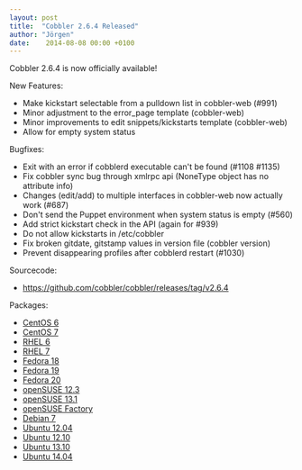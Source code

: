 ```yaml
---
layout: post
title:  "Cobbler 2.6.4 Released"
author: "Jörgen"
date:    2014-08-08 00:00 +0100
---
```


Cobbler 2.6.4 is now officially available!

New Features:

- Make kickstart selectable from a pulldown list in cobbler-web (#991)
- Minor adjustment to the error_page template (cobbler-web)
- Minor improvements to edit snippets/kickstarts template (cobbler-web)
- Allow for empty system status


Bugfixes:

- Exit with an error if cobblerd executable can't be found (#1108 #1135)
- Fix cobbler sync bug through xmlrpc api (NoneType object has no attribute info)
- Changes (edit/add) to multiple interfaces in cobbler-web now actually work (#687)
- Don't send the Puppet environment when system status is empty (#560)
- Add strict kickstart check in the API (again for #939)
- Do not allow kickstarts in /etc/cobbler
- Fix broken gitdate, gitstamp values in version file (cobbler version)
- Prevent disappearing profiles after cobblerd restart (#1030)

Sourcecode:

- <a href="https://github.com/cobbler/cobbler/releases/tag/v2.6.4">https://github.com/cobbler/cobbler/releases/tag/v2.6.4</a>

Packages:

- <a href="http://download.opensuse.org/repositories/home:/libertas-ict:/cobbler26/CentOS_CentOS-6/">CentOS 6</a>
- <a href="http://download.opensuse.org/repositories/home:/libertas-ict:/cobbler26/CentOS_CentOS-7/">CentOS 7</a>
- <a href="http://download.opensuse.org/repositories/home:/libertas-ict:/cobbler26/RedHat_RHEL-6/">RHEL 6</a>
- <a href="http://download.opensuse.org/repositories/home:/libertas-ict:/cobbler26/RedHat_RHEL-7/">RHEL 7</a>
- <a href="http://download.opensuse.org/repositories/home:/libertas-ict:/cobbler26/Fedora_18/">Fedora 18</a>
- <a href="http://download.opensuse.org/repositories/home:/libertas-ict:/cobbler26/Fedora_19/">Fedora 19</a>
- <a href="http://download.opensuse.org/repositories/home:/libertas-ict:/cobbler26/Fedora_20/">Fedora 20</a>
- <a href="http://download.opensuse.org/repositories/home:/libertas-ict:/cobbler26/openSUSE_12.3/">openSUSE 12.3</a>
- <a href="http://download.opensuse.org/repositories/home:/libertas-ict:/cobbler26/openSUSE_13.1/">openSUSE 13.1</a>
- <a href="http://download.opensuse.org/repositories/home:/libertas-ict:/cobbler26/openSUSE_Factory/">openSUSE Factory</a>
- <a href="http://download.opensuse.org/repositories/home:/libertas-ict:/cobbler26/Debian_7.0/">Debian 7</a>
- <a href="http://download.opensuse.org/repositories/home:/libertas-ict:/cobbler26/xUbuntu_12.04/">Ubuntu 12.04</a>
- <a href="http://download.opensuse.org/repositories/home:/libertas-ict:/cobbler26/xUbuntu_12.10/">Ubuntu 12.10</a>
- <a href="http://download.opensuse.org/repositories/home:/libertas-ict:/cobbler26/xUbuntu_13.10/">Ubuntu 13.10</a>
- <a href="http://download.opensuse.org/repositories/home:/libertas-ict:/cobbler26/xUbuntu_14.04/">Ubuntu 14.04</a>
